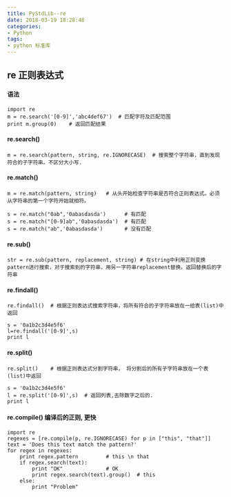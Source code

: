 ```yaml
---
title: PyStdLib--re
date: 2018-03-19 18:28:48
categories:
- Python
tags:
- python 标准库
---
```

## re 正则表达式
#### 语法
    import re
    m = re.search('[0-9]','abc4def67')  # 匹配字符及匹配范围
    print m.group(0)    # 返回匹配结果

#### re.search()
    m = re.search(pattern, string, re.IGNORECASE)  # 搜索整个字符串，直到发现符合的子字符串。不区分大小写.

#### re.match()
    m = re.match(pattern, string)   # 从头开始检查字符串是否符合正则表达式。必须从字符串的第一个字符开始就相符。

    s = re.match("0ab",'0abasdasda')      # 有匹配
    s = re.match("[0-9]ab",'0abasdasda')  # 有匹配
    s = re.match("ab",'0abasdasda')       # 没有匹配
#### re.sub()
    str = re.sub(pattern, replacement, string) # 在string中利用正则变换pattern进行搜索，对于搜索到的字符串，用另一字符串replacement替换。返回替换后的字符串
#### re.findall() 
    re.findall()  # 根据正则表达式搜索字符串，将所有符合的子字符串放在一给表(list)中返回
    
    s = '0a1b2c3d4e5f6'
    l=re.findall('[0-9]',s)
    print l
    

#### re.split()
    re.split()    # 根据正则表达式分割字符串， 将分割后的所有子字符串放在一个表(list)中返回
    
    s = '0a1b2c3d4e5f6'
    l = re.split('[0-9]',s)  # 返回列表,去除数字之后的.
    print l
    
#### re.compile()  编译后的正则, 更快
    import re
    regexes = [re.compile(p, re.IGNORECASE) for p in ["this", "that"]]
    text = 'Does this text match the pattern?'
    for regex in regexes:
        print regex.pattern         # this \n that
        if regex.search(text):
            print "OK"              # OK
            print regex.search(text).group()  # this
        else:
            print "Problem"